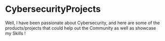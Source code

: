 # CybersecurityProjects
Well, I have been passionate about Cybersecurity, and here are some of the products/projects that could help out the Community as well as showcase my Skills !
